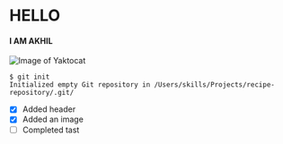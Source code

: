# HELLO
#### I AM AKHIL

![Image of Yaktocat](https://octodex.github.com/images/yaktocat.png)

```
$ git init
Initialized empty Git repository in /Users/skills/Projects/recipe-repository/.git/
```
- [x] Added header
- [x] Added an image
- [ ] Completed tast

